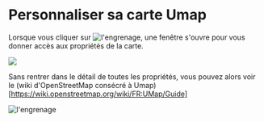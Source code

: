 # Personnaliser sa carte Umap
Lorsque vous cliquer sur ![l'engrenage](https://framapic.org/BVkPXHWv5ujj/ODe2NPoCW09j), une fenêtre s'ouvre pour vous donner accès aux propriétés de la carte.

![](https://framapic.org/wXUGc9EGEnAo/mkK92d5KkXWf)

Sans rentrer dans le détail de toutes les propriétés, vous pouvez alors voir le (wiki d'OpenStreetMap consécré à Umap)[https://wiki.openstreetmap.org/wiki/FR:UMap/Guide]

![l'engrenage](https://framapic.org/BVkPXHWv5ujj/ODe2NPoCW09j)

